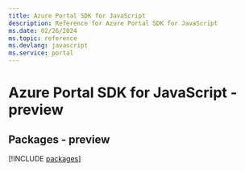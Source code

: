 ```yaml
---
title: Azure Portal SDK for JavaScript
description: Reference for Azure Portal SDK for JavaScript
ms.date: 02/26/2024
ms.topic: reference
ms.devlang: javascript
ms.service: portal
---
```

# Azure Portal SDK for JavaScript - preview
## Packages - preview
[!INCLUDE [packages](portal-index.md)]
